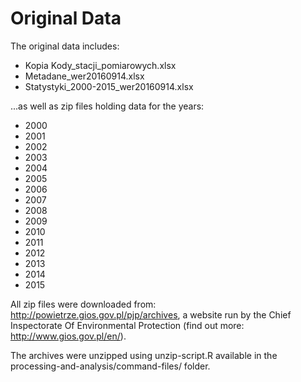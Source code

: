# Original Data

The original data includes:
- Kopia Kody_stacji_pomiarowych.xlsx
- Metadane_wer20160914.xlsx
- Statystyki_2000-2015_wer20160914.xlsx

...as well as zip files holding data for the years:

- 2000
- 2001
- 2002
- 2003
- 2004
- 2005
- 2006
- 2007
- 2008
- 2009
- 2010
- 2011
- 2012
- 2013
- 2014
- 2015

All zip files were downloaded from: http://powietrze.gios.gov.pl/pjp/archives, a website run by the Chief Inspectorate Of Environmental Protection (find out more: http://www.gios.gov.pl/en/).

The archives were unzipped using unzip-script.R available in the processing-and-analysis/command-files/ folder.
